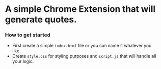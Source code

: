 # A simple Chrome Extension that will generate quotes.
 
### How to get started
- First create a simple `index.html` file or you can name it whatever you like.
- Create `style.css` for styling purposes and `script.js` that will handle all your logic.